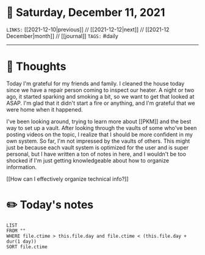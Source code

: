 # 📅 Saturday, December 11, 2021
`LINKS:` [[2021-12-10|previous]] // [[2021-12-12|next]] // [[2021-12 December|month]] // [[journal]] 
`TAGS:` #daily

---
# 💭 Thoughts
Today I'm grateful for my friends and family. I cleaned the house today since we have a repair person coming to inspect our heater. A night or two ago, it started sparking and smoking a bit, so we want to get that looked at ASAP. I'm glad that it didn't start a fire or anything, and I'm grateful that we were home when it happened. 

I've been looking around, trying to learn more about [[PKM]] and the best way to set up a vault. After looking through the vaults of some who've been posting videos on the topic, I realize that I should be more confident in my own system. So far, I'm not impressed by the vaults of others. This might just be because each vault system is optimized for the user and is super personal, but I have written a ton of notes in here, and I wouldn't be too shocked if I'm just getting knowledgeable about how to organize information. 

[[How can I effectively organize technical info?]]

# ✏️ Today's notes
```dataview
LIST 
FROM ""
WHERE file.ctime > this.file.day and file.ctime < (this.file.day + dur(1 day))
SORT file.ctime
```
